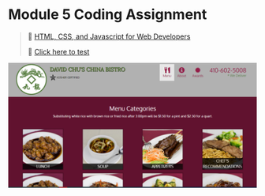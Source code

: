 
# Module 5 Coding Assignment

>🔶 <a href="https://www.coursera.org/learn/html-css-javascript-for-web-developers">HTML, CSS, and Javascript for Web Developers</a>
>
>🔶 <a href="https://vidigal-code.github.io/Module-5-Coding-Assignment/index.html">Click here to test</a>
>


<img src="https://github.com/Vidigal-code/Coursera-Johns-Hopkins-University/blob/master/HTML-CSS-and-Javascript-for-Web-Developers/Module%205%20Coding%20Assignment/img/Module%205%20Coding%20Assignment.png">

